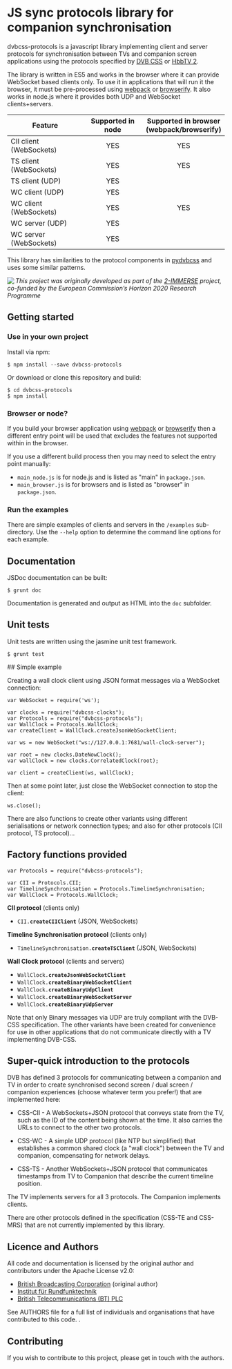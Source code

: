 # JS sync protocols library for companion synchronisation

dvbcss-protocols is a javascript library implementing client and server protocols
for synchronisation between TVs and companion screen applications using the protocols
specified by [DVB CSS](http://www.etsi.org/standards-search?search=103+286&page=1&title=1&keywords=1&ed=1&sortby=1)
or [HbbTV 2](http://hbbtv.org/resource-library/). 
 
The library is written in ES5 and works in the browser where it can provide WebSocket based clients only. To use it in applications that will run it the browser, it must be pre-processed using [webpack](https://webpack.js.org/) or [browserify](http://browserify.org/). It also works in
node.js where it provides both UDP and WebSocket clients+servers.

|**Feature**             |**Supported in node**|**Supported in browser**<br/>(webpack/browserify) |
|------------------------|:------:|:-----------------------------------:|
|CII client (WebSockets) |  YES   | YES                                 |
|TS client (WebSockets)  |  YES   | YES                                 |
|TS client (UDP)         |  YES   |                                     |
|WC client (UDP)         |  YES   |                                     |
|WC client (WebSockets)  |  YES   | YES                                 |
|WC server (UDP)         |  YES   |                                     |
|WC server (WebSockets)  |  YES   | &nbsp;                              |

This library has similarities to the protocol components in [pydvbcss](https://github.com/bbc/pydvbcss)
and uses some similar patterns.

<img src="https://2immerse.eu/wp-content/uploads/2016/04/2-IMM_150x50.png" align="left"/><em>This project was originally developed as part of the <a href="https://2immerse.eu/">2-IMMERSE</a> project, co-funded by the European Commission’s <a hef="http://ec.europa.eu/programmes/horizon2020/">Horizon 2020</a> Research Programme</em>

## Getting started

### Use in your own project


Install via npm:

    $ npm install --save dvbcss-protocols
    
Or download or clone this repository and build:

    $ cd dvbcss-protocols
    $ npm install
    
### Browser or node?

If you build your browser application using [webpack](https://webpack.js.org/) or [browserify](http://browserify.org/) then a different entry point will be used
that excludes the features not supported within in the browser.

If you use a different build process then you may need to select the entry
point manually:

 * `main_node.js` is for node.js and is listed as "main" in `package.json`.
 * `main_browser.js` is for browsers and is listed as "browser" in `package.json`.

### Run the examples

There are simple examples of clients and servers in the `/examples` sub-directory.
Use the `--help` option to determine the command line options for each example.

## Documentation

JSDoc documentation can be built:

    $ grunt doc

Documentation is generated and output as HTML into the `doc` subfolder.


## Unit tests

Unit tests are written using the jasmine unit test framework.

    $ grunt test


## Simple example

Creating a wall clock client using JSON format messages via a WebSocket
connection:

    var WebSocket = require('ws');

    var clocks = require("dvbcss-clocks");
    var Protocols = require("dvbcss-protocols");
    var WallClock = Protocols.WallClock;
    var createClient = WallClock.createJsonWebSocketClient;

    var ws = new WebSocket("ws://127.0.0.1:7681/wall-clock-server");

    var root = new clocks.DateNowClock();
    var wallClock = new clocks.CorrelatedClock(root);

    var client = createClient(ws, wallClock);

Then at some point later, just close the WebSocket connection to stop the client:

    ws.close();

There are also functions to create other variants using different serialisations
or network connection types; and also for other protocols (CII protocol, TS protocol)...

## Factory functions provided

    var Protocols = require("dvbcss-protocols");
    
    var CII = Protocols.CII;
    var TimelineSynchronisation = Protocols.TimelineSynchronisation;
    var WallClock = Protocols.WallClock;


**CII protocol** (clients only)

* `CII.`**`createCIIClient`** (JSON, WebSockets)


**Timeline Synchronisation protocol** (clients only)

* `TimelineSynchronisation.`**`createTSClient`** (JSON, WebSockets)


**Wall Clock protocol** (clients and servers)

* `WallClock.`**`createJsonWebSocketClient`**
* `WallClock.`**`createBinaryWebSocketClient`**
* `WallClock.`**`createBinaryUdpClient`**
* `WallClock.`**`createBinaryWebSocketServer`**
* `WallClock.`**`createBinaryUdpServer`**

Note that only Binary messages via UDP are truly compliant with the DVB-CSS
specification. The other variants have been created for convenience for use
in other applications that do not communicate directly with a TV implementing
DVB-CSS.

## Super-quick introduction to the protocols

DVB has defined 3 protocols for communicating between a companion and TV in
order to create synchronised second screen / dual screen / companion experiences
(choose whatever term you prefer!) that are implemented here:

 * CSS-CII - A WebSockets+JSON protocol that conveys state from the TV, such as
   the ID of the content being shown at the time. It also carries the URLs to
   connect to the other two protocols.

 * CSS-WC - A simple UDP protocol (like NTP but simplified) that establishes a
   common shared clock (a "wall clock") between the TV and companion, compensating
   for network delays.

 * CSS-TS - Another WebSockets+JSON protocol that communicates timestamps from
   TV to Companion that describe the current timeline position.

The TV implements servers for all 3 protocols. The Companion implements clients.

There are other protocols defined in the specification (CSS-TE and CSS-MRS) that
are not currently implemented by this library.


## Licence and Authors

All code and documentation is licensed by the original author and contributors under the Apache License v2.0:

* [British Broadcasting Corporation](http://www.bbc.co.uk/rd) (original author)
* [Institut für Rundfunktechnik](http://www.irt.de/)
* [British Telecommunications (BT) PLC](http://www.bt.com/)

See AUTHORS file for a full list of individuals and organisations that have
contributed to this code.
.

## Contributing

If you wish to contribute to this project, please get in touch with the authors.
